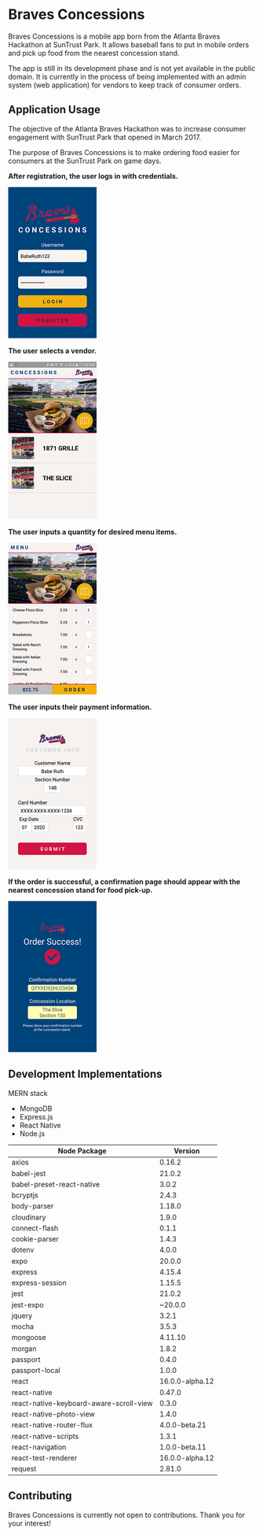 # Braves Concessions

Braves Concessions is a mobile app born from the Atlanta Braves Hackathon at SunTrust Park. It allows baseball fans to put in mobile orders and pick up food from the nearest concession stand.

The app is still in its development phase and is not yet available in the public domain. It is currently in the process of being implemented with an admin system (web application) for vendors to keep track of consumer orders.

## Application Usage
The objective of the Atlanta Braves Hackathon was to increase consumer engagement with SunTrust Park that opened in March 2017.

The purpose of Braves Concessions is to make ordering food easier for consumers at the SunTrust Park on game days.

**After registration, the user logs in with credentials.**

![Login Page](./screenshots/login.png)

**The user selects a vendor.**

![Concessions Page](./screenshots/concessions.png)

**The user inputs a quantity for desired menu items.**

![Menu Page](./screenshots/menu.png)

**The user inputs their payment information.**

![Payment Page](./screenshots/payment.png)

**If the order is successful, a confirmation page should appear with the nearest concession stand for food pick-up.**

![Confirmation Page](./screenshots/confirmation.png)

## Development Implementations
MERN stack
- MongoDB
- Express.js
- React Native
- Node.js

| Node Package        | Version |
|---------------------|---------|
| axios | 0.16.2 |
| babel-jest | 21.0.2 |
| babel-preset-react-native | 3.0.2 |
| bcryptjs | 2.4.3 |
| body-parser | 1.18.0 |
| cloudinary | 1.9.0 |
| connect-flash | 0.1.1 |
| cookie-parser | 1.4.3 |
| dotenv | 4.0.0 |
| expo | 20.0.0  |
| express | 4.15.4 |
| express-session | 1.15.5 |
| jest | 21.0.2 |
| jest-expo | ~20.0.0 |
| jquery | 3.2.1 |
| mocha | 3.5.3 |
| mongoose | 4.11.10 |
| morgan | 1.8.2 |
| passport | 0.4.0 |
| passport-local | 1.0.0 |
| react | 16.0.0-alpha.12  |
| react-native | 0.47.0 |
| react-native-keyboard-aware-scroll-view | 0.3.0 |
| react-native-photo-view | 1.4.0 |
| react-native-router-flux | 4.0.0-beta.21 |
| react-native-scripts | 1.3.1 |
| react-navigation | 1.0.0-beta.11  |
| react-test-renderer| 16.0.0-alpha.12 |
| request | 2.81.0  |

## Contributing
Braves Concessions is currently not open to contributions. Thank you for your interest!
